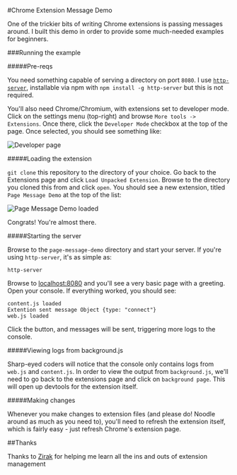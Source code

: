#Chrome Extension Message Demo

One of the trickier bits of writing Chrome extensions is passing messages around.  I built this demo in order to provide some much-needed examples for beginners.

###Running the example

#####Pre-reqs

You need something capable of serving a directory on port `8080`.  I use [`http-server`](https://github.com/indexzero/http-server), installable via npm with `npm install -g http-server` but this is not required.

You'll also need Chrome/Chromium, with extensions set to developer mode.  Click on the settings menu (top-right) and browse `More tools -> Extensions`.  Once there, click the `Developer Mode` checkbox at the top of the page.  Once selected, you should see something like:

![Developer page](http://i.imgur.com/g1gzwqP.png)

#####Loading the extension

`git clone` this repository to the directory of your choice.  Go back to the Extensions page and click `Load Unpacked Extension`.  Browse to the directory you cloned this from and click `open`.  You should see a new extension, titled `Page Message Demo` at the top of the list:

![Page Message Demo loaded](http://i.imgur.com/tHkns08.png)

Congrats!  You're almost there.

#####Starting the server

Browse to the `page-message-demo` directory and start your server.  If you're using `http-server`, it's as simple as:

`http-server`

Browse to [localhost:8080](http://localhost:8080) and you'll see a very basic page with a greeting.  Open your console.  If everything worked, you should see:

```
content.js loaded
Extention sent message Object {type: "connect"}
web.js loaded
```

Click the button, and messages will be sent, triggering more logs to the console.

#####Viewing logs from background.js

Sharp-eyed coders will notice that the console only contains logs from `web.js` and `content.js`.  In order to view the output from `background.js`, we'll need to go back to the extensions page and click on `background page`.  This will open up devtools for the extension itself.

#####Making changes

Whenever you make changes to extension files (and please do!  Noodle around as much as you need to), you'll need to refresh the extension itself, which is fairly easy - just refresh Chrome's extension page.

##Thanks

Thanks to [Zirak](https://github.com/zirak) for helping me learn all the ins and outs of extension management